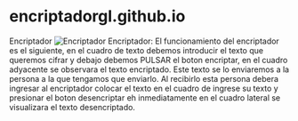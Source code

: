 # encriptadorgl.github.io
Encriptador
![Encriptador](https://user-images.githubusercontent.com/80857760/188985986-8b0dbb91-0bc8-41fc-8ea2-b4ddb07fc12a.png)
Encriptador:
El funcionamiento del encriptador es el siguiente, en el cuadro de texto debemos introducir el texto que queremos cifrar y debajo debemos PULSAR el boton encriptar, en el cuadro adyacente se observara el texto encriptado. Este texto se lo enviaremos a la persona a la que tengamos que enviarlo. Al recibirlo esta persona debera ingresar al encriptador colocar el texto en el cuadro de ingrese su texto y presionar el boton desencriptar eh inmediatamente en el cuadro lateral se visualizara el texto desencriptado.

